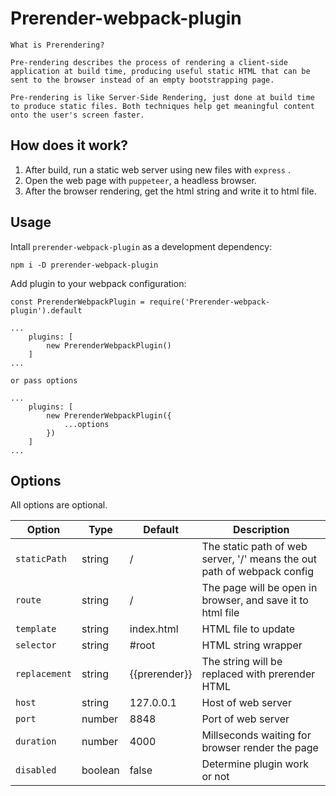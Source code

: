 # Prerender-webpack-plugin

    What is Prerendering?

    Pre-rendering describes the process of rendering a client-side application at build time, producing useful static HTML that can be sent to the browser instead of an empty bootstrapping page.

    Pre-rendering is like Server-Side Rendering, just done at build time to produce static files. Both techniques help get meaningful content onto the user's screen faster.

## How does it work?

1. After build, run a static web server using new files with `express` .
2. Open the web page with `puppeteer`, a headless browser.
3. After the browser rendering, get the html string and write it to html file.

## Usage

Intall `prerender-webpack-plugin` as a development dependency:
```
npm i -D prerender-webpack-plugin
```

Add plugin to your webpack configuration:

```
const PrerenderWebpackPlugin = require('Prerender-webpack-plugin').default

...
    plugins: [
        new PrerenderWebpackPlugin()
    ]
...

or pass options

...
    plugins: [
        new PrerenderWebpackPlugin({
            ...options
        })
    ]
...

```

## Options

All options are optional.

| Option        | Type    | Default       | Description |
|---------------|---------|---------------|-------------|
| `staticPath`  | string  | /             | The static path of web server, '/' means the out path of webpack config
| `route`       | string  | /             | The page will be open in browser, and save it to html file
| `template`    | string  | index.html    | HTML file to update
| `selector`    | string  | #root         | HTML string wrapper
| `replacement` | string  | {{prerender}} | The string will be replaced with prerender HTML
| `host`        | string  | 127.0.0.1     | Host of web server
| `port`        | number  | 8848          | Port of web server
| `duration`    | number  | 4000          | Millseconds waiting for browser render the page
| `disabled`    | boolean | false         | Determine plugin work or not
